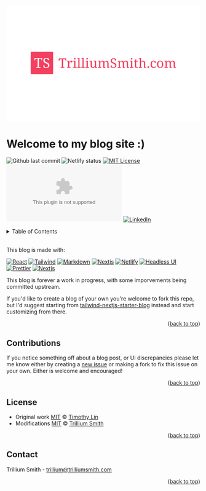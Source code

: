 <a name="readme-top"></a>

![tailwind-nextjs-banner](/public/static/images/twitter-card.png)

# Welcome to my blog site :)

![Github last commit][github-last-commit-shield]
![Netlify status][netlify-status-shield]
[![MIT License][license-shield]][license-url]
![GitHub repo size](https://img.shields.io/github/repo-size/spiteless/trilliumsmith.com?style=for-the-badge)
[![LinkedIn][linkedin-shield]][linkedin-url]

<details>
<summary>Table of Contents</summary>
<ol>
    <li><a href="#contributions">Contributions</a></li>
    <li><a href="#license">License</a></li>
    <li><a href="#contact">Contact</a></li>
</ol>
</details>

<br>

This blog is made with:

[![React][react-shield]][react-url]
[![Tailwind][tailwind-shield]][tailwind-url]
[![Markdown][markdown-shield]][markdown-url]
[![Nextjs][typescript-shield]][typescript-url]
[![Netlify][netlify-shield]][netlify-url]
[![Headless UI][headless-shield]][headless-url]
[![Prettier][prettier-shield]][prettier-url]
[![Nextjs][nextjs-shield]][nextjs-url]

This blog is forever a work in progress, with some imporvements being committed upstream.

If you'd like to create a blog of your own you're welcome to fork this repo, but I'd suggest starting from [tailwind-nextjs-starter-blog](https://github.com/timlrx/tailwind-nextjs-starter-blog) instead and start customizing from there.

<p align="right">(<a href="#readme-top">back to top</a>)</p>

## Contributions

If you notice something off about a blog post, or UI discrepancies please let me know either by creating a [new issue](https://github.com/Spiteless/trilliumsmith--devsite/issues/new/choose) or making a fork to fix this issue on your own. Either is welcome and encouraged!

<p align="right">(<a href="#readme-top">back to top</a>)</p>

## License

- Original work [MIT](https://github.com/timlrx/tailwind-nextjs-starter-blog/blob/main/LICENSE) © [Timothy Lin](https://www.timlrx.com)
- Modifications [MIT](https://github.com/spiteless/trilliumsmith--devsite/blob/main/LICENSE) © [Trillium Smith](http://trilliumsmith.com)

<p align="right">(<a href="#readme-top">back to top</a>)</p>

## Contact

Trillium Smith - trillium@trilliumsmith.com

<p align="right">(<a href="#readme-top">back to top</a>)</p>

<!-- Status shields -->

[github-last-commit-shield]: https://img.shields.io/github/last-commit/spiteless/trilliumsmith--devsite?style=for-the-badge
[netlify-status-shield]: https://img.shields.io/netlify/c3afa8f2-e8c7-4095-bacb-1a5182d9131d?style=for-the-badge
[linkedin-shield]: https://img.shields.io/badge/LinkedIn-white?style=for-the-badge&logo=linkedin&colorB=0a66c2
[linkedin-url]: https://linkedin.com/in/trilliumsmith
[license-shield]: https://img.shields.io/github/license/Spiteless/transparency-qr.svg?style=for-the-badge
[license-url]: https://github.com/Spiteless/transparency-qr/blob/main/LICENSE.txt

<!-- Built With shields -->

[react-shield]: https://img.shields.io/badge/React-20232A?style=for-the-badge&logo=react&logoColor=61DAFB
[react-url]: https://react.dev/
[tailwind-shield]: https://img.shields.io/badge/Tailwind_CSS-38B2AC?style=for-the-badge&logo=tailwind-css&logoColor=white
[tailwind-url]: https://tailwindcss.com/
[netlify-shield]: https://img.shields.io/badge/Netlify-00C7B7?style=for-the-badge&logo=netlify&logoColor=white
[netlify-url]: https://www.netlify.com/
[markdown-shield]: https://img.shields.io/badge/Markdown-000000?style=for-the-badge&logo=markdown&logoColor=white
[markdown-url]: https://www.markdownguide.org/
[headless-shield]: https://img.shields.io/badge/Headless%20ui-000000?style=for-the-badge&logo=headlessui&logoColor=7dd3fc

[headless-url]: https://headlessui.com/]

[prettier-shield]: https://img.shields.io/badge/prettier-1A2C34?style=for-the-badge&logo=prettier&logoColor=F7BA3E
[prettier-url]: https://prettier.io/
[nextjs-shield]: https://img.shields.io/badge/nextjs-000000?style=for-the-badge&logo=next.js&logoColor=white
[nextjs-url]: https://prettier.io/
[typescript-shield]: https://img.shields.io/badge/TypeScript-007ACC?style=for-the-badge&logo=typescript&logoColor=white
[typescript-url]: https://www.typescriptlang.org/
